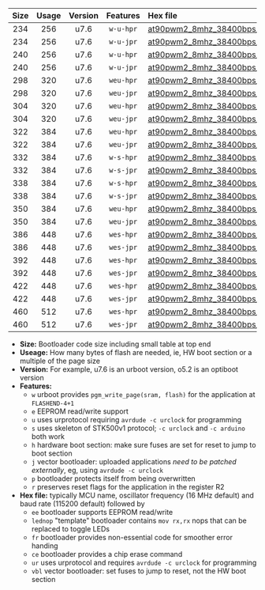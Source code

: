 |Size|Usage|Version|Features|Hex file|
|:-:|:-:|:-:|:-:|:--|
|234|256|u7.6|`w-u-hpr`|[at90pwm2_8mhz_38400bps_ur.hex](https://raw.githubusercontent.com/stefanrueger/urboot/main//at90pwm2_8mhz_38400bps_ur.hex)|
|234|256|u7.6|`w-u-jpr`|[at90pwm2_8mhz_38400bps_ur_vbl.hex](https://raw.githubusercontent.com/stefanrueger/urboot/main//at90pwm2_8mhz_38400bps_ur_vbl.hex)|
|240|256|u7.6|`w-u-hpr`|[at90pwm2_8mhz_38400bps_lednop_ur.hex](https://raw.githubusercontent.com/stefanrueger/urboot/main//at90pwm2_8mhz_38400bps_lednop_ur.hex)|
|240|256|u7.6|`w-u-jpr`|[at90pwm2_8mhz_38400bps_lednop_ur_vbl.hex](https://raw.githubusercontent.com/stefanrueger/urboot/main//at90pwm2_8mhz_38400bps_lednop_ur_vbl.hex)|
|298|320|u7.6|`weu-hpr`|[at90pwm2_8mhz_38400bps_ee_ur.hex](https://raw.githubusercontent.com/stefanrueger/urboot/main//at90pwm2_8mhz_38400bps_ee_ur.hex)|
|298|320|u7.6|`weu-jpr`|[at90pwm2_8mhz_38400bps_ee_ur_vbl.hex](https://raw.githubusercontent.com/stefanrueger/urboot/main//at90pwm2_8mhz_38400bps_ee_ur_vbl.hex)|
|304|320|u7.6|`weu-hpr`|[at90pwm2_8mhz_38400bps_ee_lednop_ur.hex](https://raw.githubusercontent.com/stefanrueger/urboot/main//at90pwm2_8mhz_38400bps_ee_lednop_ur.hex)|
|304|320|u7.6|`weu-jpr`|[at90pwm2_8mhz_38400bps_ee_lednop_ur_vbl.hex](https://raw.githubusercontent.com/stefanrueger/urboot/main//at90pwm2_8mhz_38400bps_ee_lednop_ur_vbl.hex)|
|322|384|u7.6|`weu-hpr`|[at90pwm2_8mhz_38400bps_ee_lednop_fr_ur.hex](https://raw.githubusercontent.com/stefanrueger/urboot/main//at90pwm2_8mhz_38400bps_ee_lednop_fr_ur.hex)|
|322|384|u7.6|`weu-jpr`|[at90pwm2_8mhz_38400bps_ee_lednop_fr_ur_vbl.hex](https://raw.githubusercontent.com/stefanrueger/urboot/main//at90pwm2_8mhz_38400bps_ee_lednop_fr_ur_vbl.hex)|
|332|384|u7.6|`w-s-hpr`|[at90pwm2_8mhz_38400bps.hex](https://raw.githubusercontent.com/stefanrueger/urboot/main//at90pwm2_8mhz_38400bps.hex)|
|332|384|u7.6|`w-s-jpr`|[at90pwm2_8mhz_38400bps_vbl.hex](https://raw.githubusercontent.com/stefanrueger/urboot/main//at90pwm2_8mhz_38400bps_vbl.hex)|
|338|384|u7.6|`w-s-hpr`|[at90pwm2_8mhz_38400bps_lednop.hex](https://raw.githubusercontent.com/stefanrueger/urboot/main//at90pwm2_8mhz_38400bps_lednop.hex)|
|338|384|u7.6|`w-s-jpr`|[at90pwm2_8mhz_38400bps_lednop_vbl.hex](https://raw.githubusercontent.com/stefanrueger/urboot/main//at90pwm2_8mhz_38400bps_lednop_vbl.hex)|
|350|384|u7.6|`weu-hpr`|[at90pwm2_8mhz_38400bps_ee_lednop_fr_ce_ur.hex](https://raw.githubusercontent.com/stefanrueger/urboot/main//at90pwm2_8mhz_38400bps_ee_lednop_fr_ce_ur.hex)|
|350|384|u7.6|`weu-jpr`|[at90pwm2_8mhz_38400bps_ee_lednop_fr_ce_ur_vbl.hex](https://raw.githubusercontent.com/stefanrueger/urboot/main//at90pwm2_8mhz_38400bps_ee_lednop_fr_ce_ur_vbl.hex)|
|386|448|u7.6|`wes-hpr`|[at90pwm2_8mhz_38400bps_ee.hex](https://raw.githubusercontent.com/stefanrueger/urboot/main//at90pwm2_8mhz_38400bps_ee.hex)|
|386|448|u7.6|`wes-jpr`|[at90pwm2_8mhz_38400bps_ee_vbl.hex](https://raw.githubusercontent.com/stefanrueger/urboot/main//at90pwm2_8mhz_38400bps_ee_vbl.hex)|
|392|448|u7.6|`wes-hpr`|[at90pwm2_8mhz_38400bps_ee_lednop.hex](https://raw.githubusercontent.com/stefanrueger/urboot/main//at90pwm2_8mhz_38400bps_ee_lednop.hex)|
|392|448|u7.6|`wes-jpr`|[at90pwm2_8mhz_38400bps_ee_lednop_vbl.hex](https://raw.githubusercontent.com/stefanrueger/urboot/main//at90pwm2_8mhz_38400bps_ee_lednop_vbl.hex)|
|422|448|u7.6|`wes-hpr`|[at90pwm2_8mhz_38400bps_ee_lednop_fr.hex](https://raw.githubusercontent.com/stefanrueger/urboot/main//at90pwm2_8mhz_38400bps_ee_lednop_fr.hex)|
|422|448|u7.6|`wes-jpr`|[at90pwm2_8mhz_38400bps_ee_lednop_fr_vbl.hex](https://raw.githubusercontent.com/stefanrueger/urboot/main//at90pwm2_8mhz_38400bps_ee_lednop_fr_vbl.hex)|
|460|512|u7.6|`wes-hpr`|[at90pwm2_8mhz_38400bps_ee_lednop_fr_ce.hex](https://raw.githubusercontent.com/stefanrueger/urboot/main//at90pwm2_8mhz_38400bps_ee_lednop_fr_ce.hex)|
|460|512|u7.6|`wes-jpr`|[at90pwm2_8mhz_38400bps_ee_lednop_fr_ce_vbl.hex](https://raw.githubusercontent.com/stefanrueger/urboot/main//at90pwm2_8mhz_38400bps_ee_lednop_fr_ce_vbl.hex)|

- **Size:** Bootloader code size including small table at top end
- **Useage:** How many bytes of flash are needed, ie, HW boot section or a multiple of the page size
- **Version:** For example, u7.6 is an urboot version, o5.2 is an optiboot version
- **Features:**
  + `w` urboot provides `pgm_write_page(sram, flash)` for the application at `FLASHEND-4+1`
  + `e` EEPROM read/write support
  + `u` uses urprotocol requiring `avrdude -c urclock` for programming
  + `s` uses skeleton of STK500v1 protocol; `-c urclock` and `-c arduino` both work
  + `h` hardware boot section: make sure fuses are set for reset to jump to boot section
  + `j` vector bootloader: uploaded applications *need to be patched externally*, eg, using `avrdude -c urclock`
  + `p` bootloader protects itself from being overwritten
  + `r` preserves reset flags for the application in the register R2
- **Hex file:** typically MCU name, oscillator frequency (16 MHz default) and baud rate (115200 default) followed by
  + `ee` bootloader supports EEPROM read/write
  + `lednop` "template" bootloader contains `mov rx,rx` nops that can be replaced to toggle LEDs
  + `fr` bootloader provides non-essential code for smoother error handing
  + `ce` bootloader provides a chip erase command
  + `ur` uses urprotocol and requires `avrdude -c urclock` for programming
  + `vbl` vector bootloader: set fuses to jump to reset, not the HW boot section
